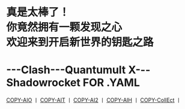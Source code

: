 # 真是太棒了！<br>你竟然拥有一颗发现之心<br>欢迎来到开启新世界的钥匙之路

# ---Clash---Quantumult X---Shadowrocket FOR .YAML
[COPY-AIO](https://raw.githubusercontent.com/O7Y0/Attached/server/AIO.yaml)  丨 [COPY-AIT](https://raw.githubusercontent.com/O7Y0/Attached/server/AIT.yaml)  丨  [COPY-AI2](https://raw.githubusercontent.com/O7Y0/Attached/server/AI2.yaml)  丨 [COPY-AIH](https://raw.githubusercontent.com/O7Y0/Attached/server/AIH.yaml)  丨    [COPY-CollEct](https://raw.githubusercontent.com/O7Y0/Attached/server/CollEct.yaml)  丨   
